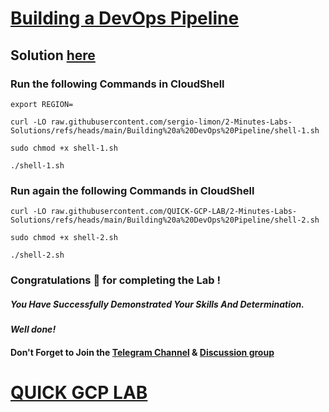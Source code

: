 # [Building a DevOps Pipeline](https://www.cloudskillsboost.google/paths/20/course_templates/41/labs/489843)

## Solution [here](https://youtu.be/t8zpapD6AmE)

### Run the following Commands in CloudShell

```
export REGION=
```
```
curl -LO raw.githubusercontent.com/sergio-limon/2-Minutes-Labs-Solutions/refs/heads/main/Building%20a%20DevOps%20Pipeline/shell-1.sh

sudo chmod +x shell-1.sh

./shell-1.sh
```

### Run again the following Commands in CloudShell

```
curl -LO raw.githubusercontent.com/QUICK-GCP-LAB/2-Minutes-Labs-Solutions/refs/heads/main/Building%20a%20DevOps%20Pipeline/shell-2.sh

sudo chmod +x shell-2.sh

./shell-2.sh
```

### Congratulations 🎉 for completing the Lab !

##### *You Have Successfully Demonstrated Your Skills And Determination.*

#### *Well done!*

#### Don't Forget to Join the [Telegram Channel](https://t.me/quickgcplab) & [Discussion group](https://t.me/quickgcplabchats)

# [QUICK GCP LAB](https://www.youtube.com/@quickgcplab)
